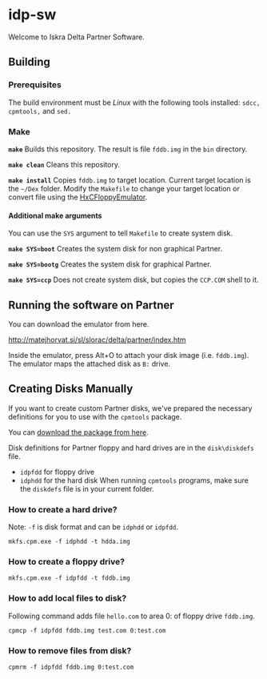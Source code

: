 # idp-sw

Welcome to Iskra Delta Partner Software.

## Building

### Prerequisites

The build environment must be *Linux* with the following tools installed: `sdcc,` `cpmtools,` and `sed.` 

### Make

**`make`** Builds this repository. The result is file `fddb.img` in the `bin` directory.

**`make clean`** Cleans this repository.

**`make install`** Copies `fddb.img` to target location. Current target location is the `~/Dex` folder. Modify the `Makefile` to change your target location or convert file using the [HxCFloppyEmulator](https://github.com/mgrcar/HxCFloppyEmulator).

#### Additional make arguments

You can use the `SYS` argument to tell `Makefile` to create system disk.

**`make SYS=boot`** Creates the system disk for non graphical Partner.

**`make SYS=bootg`** Creates the system disk for graphical Partner.

**`make SYS=ccp`** Does not create system disk, but copies the `CCP.COM` shell to it.

## Running the software on Partner

You can download the emulator from here.

http://matejhorvat.si/sl/slorac/delta/partner/index.htm

Inside the emulator, press Alt+O to attach your disk image (i.e. `fddb.img`). The emulator maps the attached disk as `B:` drive.

## Creating Disks Manually

If you want to create custom Partner disks, we've prepared the necessary definitions for you to use with the `cpmtools` package.

You can [download the package from here](http://www.moria.de/~michael/cpmtools/).

Disk definitions for Partner floppy and hard drives are in
the `disk\diskdefs` file.
 * `idpfdd` for floppy drive
 * `idphdd` for the hard disk
When running `cpmtools` programs, make sure the `diskdefs` file is in your current folder.

### How to create a hard drive?

Note: `-f` is disk format and can be `idphdd` or `idpfdd`.

`mkfs.cpm.exe -f idphdd -t hdda.img`

### How to create a floppy drive?

`mkfs.cpm.exe -f idpfdd -t fddb.img`

### How to add local files to disk?

Following command adds file `hello.com` to area 0: of floppy drive `fddb.img`.

`cpmcp -f idpfdd fddb.img test.com 0:test.com`

### How to remove files from disk?

`cpmrm -f idpfdd fddb.img 0:test.com`